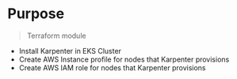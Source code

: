 # Purpose

> Terraform module

- Install Karpenter in EKS Cluster
- Create AWS Instance profile for nodes that Karpenter provisions
- Create AWS IAM role for nodes that Karpenter provisions
